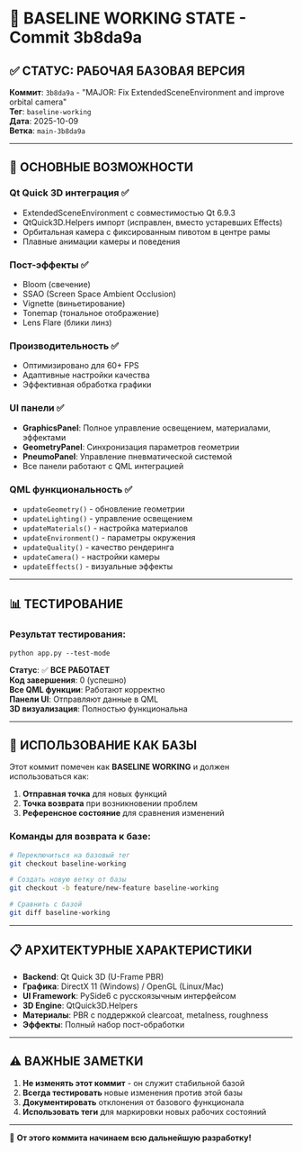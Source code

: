 # 🎯 BASELINE WORKING STATE - Commit 3b8da9a

## ✅ **СТАТУС: РАБОЧАЯ БАЗОВАЯ ВЕРСИЯ**

**Коммит**: `3b8da9a` - "MAJOR: Fix ExtendedSceneEnvironment and improve orbital camera"  
**Тег**: `baseline-working`  
**Дата**: 2025-10-09  
**Ветка**: `main-3b8da9a`

---

## 🔧 **ОСНОВНЫЕ ВОЗМОЖНОСТИ**

### **Qt Quick 3D интеграция ✅**
- ExtendedSceneEnvironment с совместимостью Qt 6.9.3
- QtQuick3D.Helpers импорт (исправлен, вместо устаревших Effects)
- Орбитальная камера с фиксированным пивотом в центре рамы
- Плавные анимации камеры и поведения

### **Пост-эффекты ✅**
- Bloom (свечение)
- SSAO (Screen Space Ambient Occlusion)
- Vignette (виньетирование)
- Tonemap (тональное отображение)  
- Lens Flare (блики линз)

### **Производительность ✅**
- Оптимизировано для 60+ FPS
- Адаптивные настройки качества
- Эффективная обработка графики

### **UI панели ✅**
- **GraphicsPanel**: Полное управление освещением, материалами, эффектами
- **GeometryPanel**: Синхронизация параметров геометрии
- **PneumoPanel**: Управление пневматической системой
- Все панели работают с QML интеграцией

### **QML функциональность ✅**
- `updateGeometry()` - обновление геометрии
- `updateLighting()` - управление освещением
- `updateMaterials()` - настройка материалов
- `updateEnvironment()` - параметры окружения
- `updateQuality()` - качество рендеринга
- `updateCamera()` - настройки камеры
- `updateEffects()` - визуальные эффекты

---

## 📊 **ТЕСТИРОВАНИЕ**

### **Результат тестирования**:
```
python app.py --test-mode
```

**Статус**: ✅ **ВСЕ РАБОТАЕТ**  
**Код завершения**: 0 (успешно)  
**Все QML функции**: Работают корректно  
**Панели UI**: Отправляют данные в QML  
**3D визуализация**: Полностью функциональна  

---

## 🎯 **ИСПОЛЬЗОВАНИЕ КАК БАЗЫ**

Этот коммит помечен как **BASELINE WORKING** и должен использоваться как:

1. **Отправная точка** для новых функций
2. **Точка возврата** при возникновении проблем
3. **Референсное состояние** для сравнения изменений

### **Команды для возврата к базе**:
```bash
# Переключиться на базовый тег
git checkout baseline-working

# Создать новую ветку от базы
git checkout -b feature/new-feature baseline-working

# Сравнить с базой
git diff baseline-working
```

---

## 📋 **АРХИТЕКТУРНЫЕ ХАРАКТЕРИСТИКИ**

- **Backend**: Qt Quick 3D (U-Frame PBR)
- **Графика**: DirectX 11 (Windows) / OpenGL (Linux/Mac)
- **UI Framework**: PySide6 с русскоязычным интерфейсом
- **3D Engine**: QtQuick3D.Helpers
- **Материалы**: PBR с поддержкой clearcoat, metalness, roughness
- **Эффекты**: Полный набор пост-обработки

---

## ⚠️ **ВАЖНЫЕ ЗАМЕТКИ**

1. **Не изменять этот коммит** - он служит стабильной базой
2. **Всегда тестировать** новые изменения против этой базы  
3. **Документировать** отклонения от базового функционала
4. **Использовать теги** для маркировки новых рабочих состояний

---

🎯 **От этого коммита начинаем всю дальнейшую разработку!**
